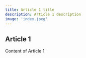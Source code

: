 ```yaml
---
title: Article 1 title
description: Article 1 description
image: 'index.jpeg'
---
```


## Article 1

Content of Article 1

<div><blog-img src="index.jpeg" width="100%" height="auto" class="shadow mb-3"/></div>